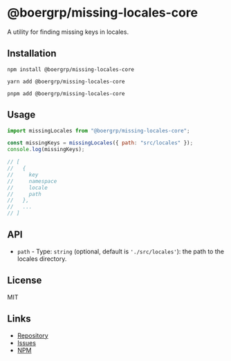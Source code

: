# @boergrp/missing-locales-core

A utility for finding missing keys in locales.

## Installation

```shell
npm install @boergrp/missing-locales-core
```

```shell
yarn add @boergrp/missing-locales-core
```

```shell
pnpm add @boergrp/missing-locales-core
```

## Usage

```js
import missingLocales from "@boergrp/missing-locales-core";

const missingKeys = missingLocales({ path: "src/locales" });
console.log(missingKeys);

// [
//   {
//     key
//     namespace
//     locale
//     path
//   },
//   ...
// ]
```

## API

- `path` - Type: `string` (optional, default is `'./src/locales'`): the path to the locales directory.

## License

MIT

## Links

- [Repository](https://github.com/boergrp/missing-locales/packages/missing-locales-core)
- [Issues](https://github.com/boergrp/missing-locales/issues)
- [NPM](https://www.npmjs.com/package/@boergrp/missing-locales-core)
